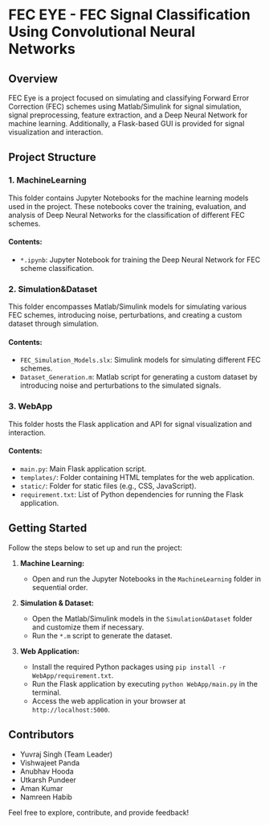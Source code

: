 # FEC EYE - FEC Signal Classification Using Convolutional Neural Networks

## Overview

FEC Eye is a project focused on simulating and classifying Forward Error Correction (FEC) schemes using Matlab/Simulink for signal simulation, signal preprocessing, feature extraction, and a Deep Neural Network for machine learning. Additionally, a Flask-based GUI is provided for signal visualization and interaction.

## Project Structure

### 1. MachineLearning

This folder contains Jupyter Notebooks for the machine learning models used in the project. These notebooks cover the training, evaluation, and analysis of Deep Neural Networks for the classification of different FEC schemes.

#### Contents:
- `*.ipynb`: Jupyter Notebook for training the Deep Neural Network for FEC scheme classification.

### 2. Simulation&Dataset

This folder encompasses Matlab/Simulink models for simulating various FEC schemes, introducing noise, perturbations, and creating a custom dataset through simulation.

#### Contents:
- `FEC_Simulation_Models.slx`: Simulink models for simulating different FEC schemes.
- `Dataset_Generation.m`: Matlab script for generating a custom dataset by introducing noise and perturbations to the simulated signals.

### 3. WebApp

This folder hosts the Flask application and API for signal visualization and interaction.

#### Contents:
- `main.py`: Main Flask application script.
- `templates/`: Folder containing HTML templates for the web application.
- `static/`: Folder for static files (e.g., CSS, JavaScript).
- `requirement.txt`: List of Python dependencies for running the Flask application.

## Getting Started

Follow the steps below to set up and run the project:

1. **Machine Learning:**
   - Open and run the Jupyter Notebooks in the `MachineLearning` folder in sequential order.

2. **Simulation & Dataset:**
   - Open the Matlab/Simulink models in the `Simulation&Dataset` folder and customize them if necessary.
   - Run the `*.m` script to generate the dataset.

3. **Web Application:**
   - Install the required Python packages using `pip install -r WebApp/requirement.txt`.
   - Run the Flask application by executing `python WebApp/main.py` in the terminal.
   - Access the web application in your browser at `http://localhost:5000`.

## Contributors

- Yuvraj Singh (Team Leader)
- Vishwajeet Panda
- Anubhav Hooda
- Utkarsh Pundeer
- Aman Kumar
- Namreen Habib

Feel free to explore, contribute, and provide feedback!
